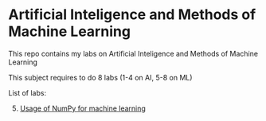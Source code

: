 # Artificial Inteligence and Methods of Machine Learning

This repo contains my labs on Artificial Inteligence and Methods of Machine Learning

This subject requires to do 8 labs (1-4 on AI, 5-8 on ML)

List of labs:

5. [Usage of NumPy for machine learning](./src/lab5/task.md)